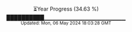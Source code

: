 <p align="center">
⏳Year Progress (34.63 %)<br>
██████████▁▁▁▁▁▁▁▁▁▁▁▁▁▁▁▁▁▁▁▁ <br>
<sub>Updated: Mon, 06 May 2024 18:03:28 GMT</sub>
</p>


